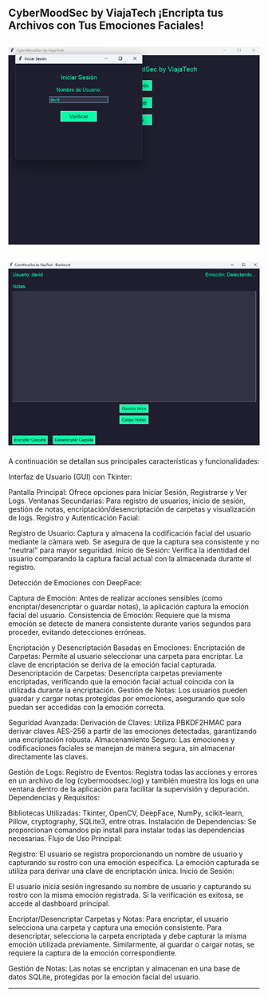 CyberMoodSec by ViajaTech ¡Encripta tus Archivos con Tus Emociones Faciales!
-------
![](https://github.com/viajatech/CyberMoodSec/blob/main/CyberMoodSec%20GUI%20%20.png)
-------
![](https://github.com/viajatech/CyberMoodSec/blob/main/CyberMoodSec%20Main.png)
-------
A continuación se detallan sus principales características y funcionalidades:

Interfaz de Usuario (GUI) con Tkinter:

Pantalla Principal: Ofrece opciones para Iniciar Sesión, Registrarse y Ver Logs.
Ventanas Secundarias: Para registro de usuarios, inicio de sesión, gestión de notas, encriptación/desencriptación de carpetas y visualización de logs.
Registro y Autenticación Facial:

Registro de Usuario: Captura y almacena la codificación facial del usuario mediante la cámara web. Se asegura de que la captura sea consistente y no "neutral" para mayor seguridad.
Inicio de Sesión: Verifica la identidad del usuario comparando la captura facial actual con la almacenada durante el registro.

Detección de Emociones con DeepFace:

Captura de Emoción: Antes de realizar acciones sensibles (como encriptar/desencriptar o guardar notas), la aplicación captura la emoción facial del usuario.
Consistencia de Emoción: Requiere que la misma emoción se detecte de manera consistente durante varios segundos para proceder, evitando detecciones erróneas.

Encriptación y Desencriptación Basadas en Emociones:
Encriptación de Carpetas: Permite al usuario seleccionar una carpeta para encriptar. La clave de encriptación se deriva de la emoción facial capturada.
Desencriptación de Carpetas: Desencripta carpetas previamente encriptadas, verificando que la emoción facial actual coincida con la utilizada durante la encriptación.
Gestión de Notas: Los usuarios pueden guardar y cargar notas protegidas por emociones, asegurando que solo puedan ser accedidas con la emoción correcta.

Seguridad Avanzada:
Derivación de Claves: Utiliza PBKDF2HMAC para derivar claves AES-256 a partir de las emociones detectadas, garantizando una encriptación robusta.
Almacenamiento Seguro: Las emociones y codificaciones faciales se manejan de manera segura, sin almacenar directamente las claves.

Gestión de Logs:
Registro de Eventos: Registra todas las acciones y errores en un archivo de log (cybermoodsec.log) y también muestra los logs en una ventana dentro de la aplicación para facilitar la supervisión y depuración.
Dependencias y Requisitos:

Bibliotecas Utilizadas: Tkinter, OpenCV, DeepFace, NumPy, scikit-learn, Pillow, cryptography, SQLite3, entre otras.
Instalación de Dependencias: Se proporcionan comandos pip install para instalar todas las dependencias necesarias.
Flujo de Uso Principal:

Registro:
El usuario se registra proporcionando un nombre de usuario y capturando su rostro con una emoción específica.
La emoción capturada se utiliza para derivar una clave de encriptación única.
Inicio de Sesión:

El usuario inicia sesión ingresando su nombre de usuario y capturando su rostro con la misma emoción registrada.
Si la verificación es exitosa, se accede al dashboard principal.

Encriptar/Desencriptar Carpetas y Notas:
Para encriptar, el usuario selecciona una carpeta y captura una emoción consistente.
Para desencriptar, selecciona la carpeta encriptada y debe capturar la misma emoción utilizada previamente.
Similarmente, al guardar o cargar notas, se requiere la captura de la emoción correspondiente.

Gestión de Notas:
Las notas se encriptan y almacenan en una base de datos SQLite, protegidas por la emoción facial del usuario.

-------

